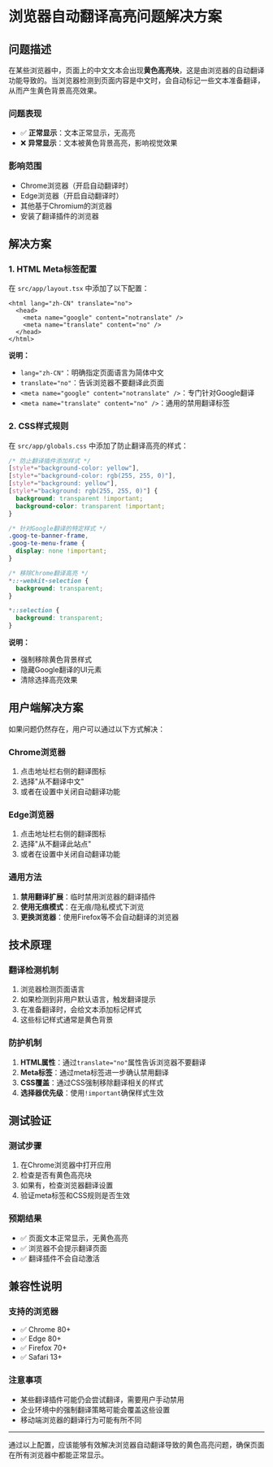 # 浏览器自动翻译高亮问题解决方案

## 问题描述

在某些浏览器中，页面上的中文文本会出现**黄色高亮块**，这是由浏览器的自动翻译功能导致的。当浏览器检测到页面内容是中文时，会自动标记一些文本准备翻译，从而产生黄色背景高亮效果。

### 问题表现
- ✅ **正常显示**：文本正常显示，无高亮
- ❌ **异常显示**：文本被黄色背景高亮，影响视觉效果

### 影响范围
- Chrome浏览器（开启自动翻译时）
- Edge浏览器（开启自动翻译时）
- 其他基于Chromium的浏览器
- 安装了翻译插件的浏览器

## 解决方案

### 1. HTML Meta标签配置

在 `src/app/layout.tsx` 中添加了以下配置：

```tsx
<html lang="zh-CN" translate="no">
  <head>
    <meta name="google" content="notranslate" />
    <meta name="translate" content="no" />
  </head>
</html>
```

**说明：**
- `lang="zh-CN"`：明确指定页面语言为简体中文
- `translate="no"`：告诉浏览器不要翻译此页面
- `<meta name="google" content="notranslate" />`：专门针对Google翻译
- `<meta name="translate" content="no" />`：通用的禁用翻译标签

### 2. CSS样式规则

在 `src/app/globals.css` 中添加了防止翻译高亮的样式：

```css
/* 防止翻译插件添加样式 */
[style*="background-color: yellow"],
[style*="background-color: rgb(255, 255, 0)"],
[style*="background: yellow"],
[style*="background: rgb(255, 255, 0)"] {
  background: transparent !important;
  background-color: transparent !important;
}

/* 针对Google翻译的特定样式 */
.goog-te-banner-frame,
.goog-te-menu-frame {
  display: none !important;
}

/* 移除Chrome翻译高亮 */
*::-webkit-selection {
  background: transparent;
}

*::selection {
  background: transparent;
}
```

**说明：**
- 强制移除黄色背景样式
- 隐藏Google翻译的UI元素
- 清除选择高亮效果

## 用户端解决方案

如果问题仍然存在，用户可以通过以下方式解决：

### Chrome浏览器
1. 点击地址栏右侧的翻译图标
2. 选择"从不翻译中文"
3. 或者在设置中关闭自动翻译功能

### Edge浏览器
1. 点击地址栏右侧的翻译图标
2. 选择"从不翻译此站点"
3. 或者在设置中关闭自动翻译功能

### 通用方法
1. **禁用翻译扩展**：临时禁用浏览器的翻译插件
2. **使用无痕模式**：在无痕/隐私模式下浏览
3. **更换浏览器**：使用Firefox等不会自动翻译的浏览器

## 技术原理

### 翻译检测机制
1. 浏览器检测页面语言
2. 如果检测到非用户默认语言，触发翻译提示
3. 在准备翻译时，会给文本添加标记样式
4. 这些标记样式通常是黄色背景

### 防护机制
1. **HTML属性**：通过`translate="no"`属性告诉浏览器不要翻译
2. **Meta标签**：通过meta标签进一步确认禁用翻译
3. **CSS覆盖**：通过CSS强制移除翻译相关的样式
4. **选择器优先级**：使用`!important`确保样式生效

## 测试验证

### 测试步骤
1. 在Chrome浏览器中打开应用
2. 检查是否有黄色高亮块
3. 如果有，检查浏览器翻译设置
4. 验证meta标签和CSS规则是否生效

### 预期结果
- ✅ 页面文本正常显示，无黄色高亮
- ✅ 浏览器不会提示翻译页面
- ✅ 翻译插件不会自动激活

## 兼容性说明

### 支持的浏览器
- ✅ Chrome 80+
- ✅ Edge 80+
- ✅ Firefox 70+
- ✅ Safari 13+

### 注意事项
- 某些翻译插件可能仍会尝试翻译，需要用户手动禁用
- 企业环境中的强制翻译策略可能会覆盖这些设置
- 移动端浏览器的翻译行为可能有所不同

---

通过以上配置，应该能够有效解决浏览器自动翻译导致的黄色高亮问题，确保页面在所有浏览器中都能正常显示。 